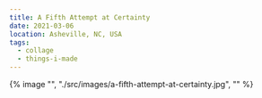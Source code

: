 ```yaml
---
title: A Fifth Attempt at Certainty
date: 2021-03-06
location: Asheville, NC, USA
tags:
  - collage
  - things-i-made
---
```

{% image "", "./src/images/a-fifth-attempt-at-certainty.jpg", "" %}
